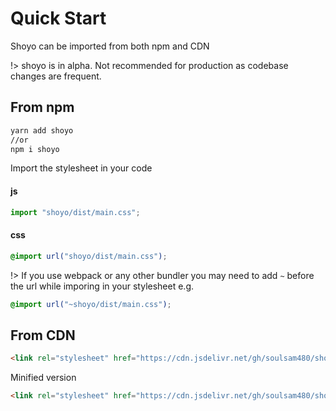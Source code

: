 # Quick Start

Shoyo can be imported from both npm and CDN

!> shoyo is in alpha. Not recommended for production as codebase changes are frequent.

## From npm

```bash
yarn add shoyo
//or
npm i shoyo
```
Import the stylesheet in your code

#### js
```js
import "shoyo/dist/main.css";
```

#### css

```css
@import url("shoyo/dist/main.css"); 
```
!> If you use webpack or any other bundler you may need to add `~` before the url while imporing in your stylesheet e.g.

```css
@import url("~shoyo/dist/main.css"); 
```

## From CDN

```html
<link rel="stylesheet" href="https://cdn.jsdelivr.net/gh/soulsam480/shoyo@0.1.4.alpha/dist/main.css">
```

Minified version

```html
<link rel="stylesheet" href="https://cdn.jsdelivr.net/gh/soulsam480/shoyo@0.1.4.alpha/dist/main.min.css">
```